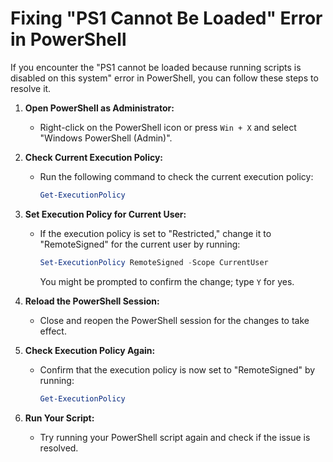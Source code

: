 
# Fixing "PS1 Cannot Be Loaded" Error in PowerShell

If you encounter the "PS1 cannot be loaded because running scripts is disabled on this system" error in PowerShell, you can follow these steps to resolve it.

1. **Open PowerShell as Administrator:**
   - Right-click on the PowerShell icon or press `Win + X` and select "Windows PowerShell (Admin)".

2. **Check Current Execution Policy:**
   - Run the following command to check the current execution policy:
     ```powershell
     Get-ExecutionPolicy
     ```

3. **Set Execution Policy for Current User:**
   - If the execution policy is set to "Restricted," change it to "RemoteSigned" for the current user by running:
     ```powershell
     Set-ExecutionPolicy RemoteSigned -Scope CurrentUser
     ```
     You might be prompted to confirm the change; type `Y` for yes.

4. **Reload the PowerShell Session:**
   - Close and reopen the PowerShell session for the changes to take effect.

5. **Check Execution Policy Again:**
   - Confirm that the execution policy is now set to "RemoteSigned" by running:
     ```powershell
     Get-ExecutionPolicy
     ```

6. **Run Your Script:**
   - Try running your PowerShell script again and check if the issue is resolved.

